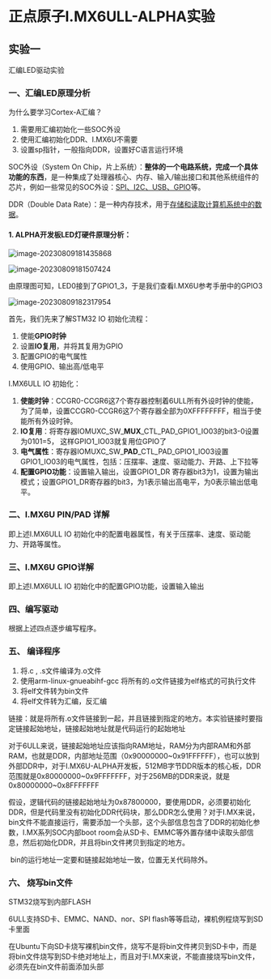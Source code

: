 # 正点原子I.MX6ULL-ALPHA实验

## 实验一

汇编LED驱动实验

### 一、汇编LED原理分析

为什么要学习Cortex-A汇编？

1. 需要用汇编初始化一些SOC外设
2. 使用汇编初始化DDR、I.MX6U不需要
3. 设置sp指针，一般指向DDR，设置好C语言运行环境

SOC外设（System On Chip，片上系统）：**整体的一个电路系统，完成一个具体功能的东西**，是一种集成了处理器核心、内存、输入/输出接口和其他系统组件的芯片，例如一些常见的SOC外设：<u>SPI、I2C、USB、GPIO</u>等。

DDR（Double Data Rate）：是一种内存技术，用于<u>存储和读取计算机系统中的数据</u>。

#### 1. ALPHA开发板LED灯硬件原理分析：

![image-20230809181435868](https://github.com/Scholar618/I.MX6ULL-ALPHA/tree/main/pictures/image-20230809181435868.png)

![image-20230809181507424](https://github.com/Scholar618/I.MX6ULL-ALPHA/tree/main/pictures/image-20230809181507424.png)

由原理图可知，LED0接到了GPIO1_3，于是我们查看I.MX6U参考手册中的GPIO3

![image-20230809182317954](https://github.com/Scholar618/I.MX6ULL-ALPHA/tree/main/pictures/image-20230809182317954.png)

首先，我们先来了解STM32 IO 初始化流程：

1. 使能**GPIO时钟**
2. 设置**IO复用**，并将其复用为GPIO
3. 配置GPIO的电气属性
4. 使用GPIO、输出高/低电平

I.MX6ULL IO 初始化：

1. **使能时钟**：CCGR0-CCGR6这7个寄存器控制着6ULL所有外设时钟的使能，为了简单，设置CCGR0-CCGR6这7个寄存器全部为0XFFFFFFFF，相当于使能所有外设时钟。
2. **IO复用**：将寄存器IOMUXC_SW_**MUX**_CTL_PAD_GPIO1_IO03的bit3-0设置为0101=5， 这样GPIO1_IO03就复用位GPIO了
3. **电气属性**：寄存器IOMUXC_SW_**PAD**_CTL_PAD_GPIO1_IO03设置GPIO1_IO03的电气属性，包括：压摆率、速度、驱动能力、开路、上下拉等
4. **配置GPIO功能**：设置输入输出，设置GPIO1_DR 寄存器bit3为1，设置为输出模式；设置GPIO1_DR寄存器的bit3，为1表示输出高电平，为0表示输出低电平。

### 二、I.MX6U PIN/PAD 详解

即上述I.MX6ULL IO 初始化中的配置电器属性，有关于压摆率、速度、驱动能力、开路等属性。

### 三、I.MX6U GPIO详解

即上述I.MX6ULL IO 初始化中的配置GPIO功能，设置输入输出

### 四、编写驱动

根据上述四点逐步编写程序。

### 五、 编译程序

1. 将.c , .s文件编译为.o文件
2. 使用arm-linux-gnueabihf-gcc 将所有的.o文件链接为elf格式的可执行文件
3. 将elf文件转为bin文件
4. 将elf文件转为汇编，反汇编

链接：就是将所有.o文件链接到一起，并且链接到指定的地方。本实验链接时要指定链接起始地址，链接起始地址就是代码运行的起始地址

​	对于6ULL来说，链接起始地址应该指向RAM地址，RAM分为内部RAM和外部RAM，也就是DDR，内部地址范围（0x90000000~0x91FFFFFF），也可以放到外部DDR中，对于I.MX6U-ALPHA开发板，512MB字节DDR版本的核心板，DDR范围就是0x80000000~0x9FFFFFFF，对于256MB的DDR来说，就是0x80000000~0x8FFFFFFF

​	假设，逻辑代码的链接起始地址为0x87800000，要使用DDR，必须要初始化DDR，但是代码里没有初始化DDR代码块，那么DDR怎么使用？对于I.MX来说，bin文件不能直接运行，需要添加一个头部，这个头部信息包含了DDR的初始化参数，I.MX系列SOC内部boot room会从SD卡、EMMC等外置存储中读取头部信息，然后初始化DDR，并且将bin文件拷贝到指定的地方。

​	bin的运行地址一定要和链接起始地址一致，位置无关代码除外。

### 六、 烧写bin文件

STM32烧写到内部FLASH

6ULL支持SD卡、EMMC、NAND、nor、SPI flash等等启动，裸机例程烧写到SD卡里面

在Ubuntu下向SD卡烧写裸机bin文件，烧写不是将bin文件拷贝到SD卡中，而是将bin文件烧写到SD卡绝对地址上，而且对于I.MX来说，不能直接烧写bin文件，必须先在bin文件前面添加头部



